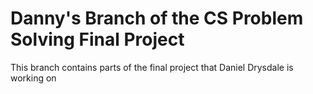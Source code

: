 # Danny's Branch of the CS Problem Solving Final Project
This branch contains parts of the final project that Daniel Drysdale is working on
